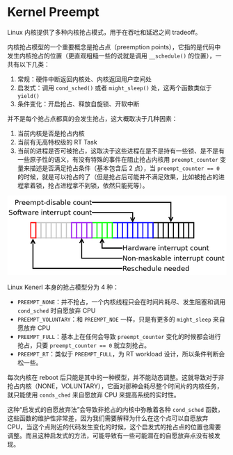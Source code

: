 # Kernel Preempt

Linux 内核提供了多种内核抢占模式，用于在吞吐和延迟之间 tradeoff。

内核抢占模型的一个重要概念是抢占点（preemption points），它指的是代码中发生内核抢占的位置（更直观粗糙一些的说就是调用 `__schedule()` 的位置），一共有以下几类：

1.  常规：硬件中断返回内核处、内核返回用户空间处
2.  启发式：调用 `cond_sched()` 或者 `might_sleep()` 处，这两个函数类似于 `yield()`
3.  条件变化：开启抢占、释放自旋锁、开软中断

并不是每个抢占点都真的会发生抢占，这大概取决于几种因素：

1.  当前内核是否是抢占内核
2.  当前有无高特权级的 RT Task
3.  当前的进程是否可被抢占，这取决于这些进程在是不是持有一些锁、是不是有一些原子性的语义，有没有特殊的事件在阻止抢占内核用 `preempt_counter` 变量来描述是否满足抢占条件（基本包含后 2 点），当 `preempt_counter == 0` 的时候，就是可以抢占的了（但是抢占后可能并不满足效果，比如被抢占的进程拿着锁，抢占进程拿不到锁，依然只能死等）。

![](img/clipboard-20241029T222527.png)

Linux Kenerl 本身的抢占模型分为 4 种：

- `PREEMPT_NONE`：并不抢占，一个内核线程只会在时间片耗尽、发生阻塞和调用 `cond_sched` 时自愿放弃 CPU
- `PREEMPT_VOLUNTARY`：和 `PREEMPT_NOE` 一样，只是有更多的 `might_sleep` 来自愿放弃 CPU
- `PREEMPT_FULL`：基本上在任何会导致 `preempt_counter` 变化的时候都会进行抢占，只要 `preempt_counter == 0` 就立刻抢占。
- `PREEMPT_RT`：类似于 `PREEMPT_FULL`，为 RT workload 设计，所以条件判断会松一些。

每次内核在 reboot 后只能是其中的一种模型，并不能动态调整。这就导致对于非抢占内核（NONE，VOLUNTARY），它面对那种会耗尽整个时间片的内核任务，就只能使用 `conds_ched` 来自愿放弃 CPU 来提高系统的实时性。

这种“启发式的自愿放弃法”会导致非抢占的内核中弥散着各种 `cond_sched` 函数，这些函数的维护性非常差，因为我们需要解释为什么在这个点可以自愿放弃 CPU，当这个点附近的代码发生变化的时候，这个启发式的抢占点的位置也需要调整。而且这种启发式的方法，可能导致有一些可能潜在的自愿放弃点没有被发现。
